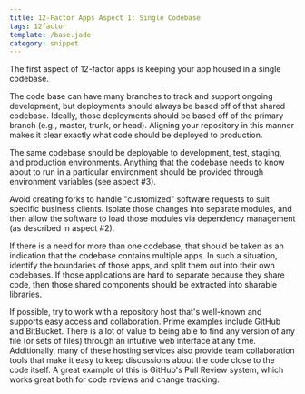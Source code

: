 ```yaml
---
title: 12-Factor Apps Aspect 1: Single Codebase
tags: 12factor
template: /base.jade
category: snippet
---
```


The first aspect of 12-factor apps is keeping your app housed in a single codebase.

The code base can have many branches to track and support ongoing development, but deployments should always be based off of that shared codebase. Ideally, those deployments should be based off of the primary branch (e.g., master, trunk, or head). Aligning your repository in this manner makes it clear exactly what code should be deployed to production.

The same codebase should be deployable to development, test, staging, and production environments. Anything that the codebase needs to know about to run in a particular environment should be provided through environment variables (see aspect #3).

Avoid creating forks to handle "customized" software requests to suit specific business clients. Isolate those changes into separate modules, and then allow the software to load those modules via dependency management (as described in aspect #2).

If there is a need for more than one codebase, that should be taken as an indication that the codebase contains multiple apps. In such a situation, identify the boundaries of those apps, and split them out into their own codebases. If those applications are hard to separate because they share code, then those shared components should be extracted into sharable libraries.

If possible, try to work with a repository host that's well-known and supports easy access and collaboration. Prime examples include GitHub and BitBucket. There is a lot of value to being able to find any version of any file (or sets of files) through an intuitive web interface at any time. Additionally, many of these hosting services also provide team collaboration tools that make it easy to keep discussions about the code close to the code itself. A great example of this is GitHub's Pull Review system, which works great both for code reviews and change tracking.
